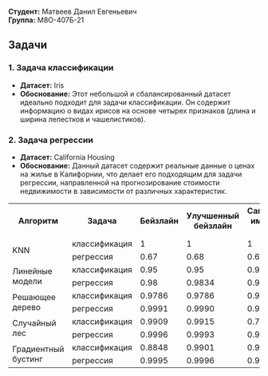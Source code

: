 **Студент:** Матвеев Данил Евгеньевич  
**Группа:** М8О-407Б-21

## Задачи

### 1. Задача классификации

- **Датасет:** Iris
- **Обоснование:** Этот небольшой и сбалансированный датасет идеально подходит для задачи классификации. Он содержит информацию о видах ирисов на основе четырех признаков (длина и ширина лепестков и чашелистиков).

### 2. Задача регрессии

- **Датасет:** California Housing
- **Обоснование:** Данный датасет содержит реальные данные о ценах на жилье в Калифорнии, что делает его подходящим для задачи регрессии, направленной на прогнозирование стоимости недвижимости в зависимости от различных характеристик.

<table>
    <tr>
        <th rowspan="1">Алгоритм</th>
        <th>Задача</th>
        <th>Бейзлайн</th>
        <th>Улучшенный бейзлайн</th>
        <th>Самостоятельная имплементация алгоритма</th>
    </tr>
    <tr>
        <td rowspan="2">KNN</td>
        <td>классификация</td>
        <td>1</td>
        <td>1</td>
        <td>1</td>
    </tr>
    <tr>
        <td>регрессия</td>
        <td>0.67</td>
        <td>0.68</td>
        <td>0.67</td>
    </tr>
    <tr>
        <td rowspan="2">Линейные модели</td>
        <td>классификация</td>
        <td>0.95</td>
        <td>0.95</td>
        <td>0.95</td>
    </tr>
    <tr>
        <td>регрессия</td>
        <td>0.98</td>
        <td>0.9834</td>
        <td>0.9841</td>
    </tr>
    <tr>
        <td rowspan="2">Решающее дерево</td>
        <td>классификация</td>
        <td>0.9786</td>
        <td>0.9786</td>
        <td>0.9787</td>
    </tr>
    <tr>
        <td>регрессия</td>
        <td>0.9991</td>
        <td>0.9990</td>
        <td>0.9991</td>
    </tr>
    <tr>
        <td rowspan="2">Случайный лес</td>
        <td>классификация</td>
        <td>0.9909</td>
        <td>0.9915</td>
        <td>0.7538</td>
    </tr>
    <tr>
        <td>регрессия</td>
        <td>0.9996</td>
        <td>0.9993</td>
        <td>0.9970</td>
    </tr>
    <tr>
        <td rowspan="2">Градиентный бустинг</td>
        <td>классификация</td>
        <td>0.8848</td>
        <td>0.9901</td>
        <td>0.9938</td>
    </tr>
    <tr>
        <td>регрессия</td>
        <td>0.9995</td>
        <td>0.9996</td>
        <td>0.9996</td>
    </tr>
</table>


